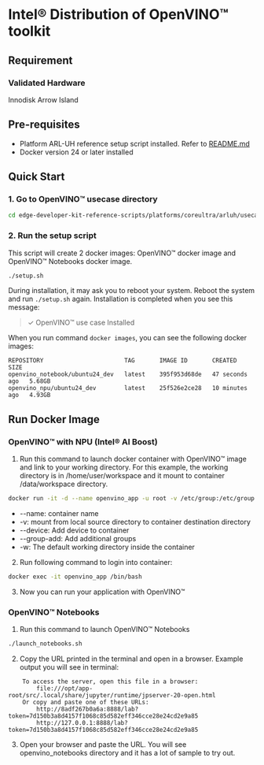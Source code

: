 # Intel® Distribution of OpenVINO™ toolkit

## Requirement
### Validated Hardware
Innodisk Arrow Island

## Pre-requisites
- Platform ARL-UH reference setup script installed. Refer to [README.md](../../README.md) 
- Docker version 24 or later installed

## Quick Start
### 1. Go to OpenVINO™ usecase directory
```bash
cd edge-developer-kit-reference-scripts/platforms/coreultra/arluh/usecases/openvino
```

### 2. Run the setup script
This script will create 2 docker images: OpenVINO™ docker image and OpenVINO™ Notebooks docker image.
```bash
./setup.sh
```
During installation, it may ask you to reboot your system. Reboot the system and run `./setup.sh` again. Installation is completed when you see this message:
> ✓ OpenVINO™ use case Installed

When you run command `docker images`, you can see the following docker images:
```
REPOSITORY                       TAG       IMAGE ID       CREATED          SIZE
openvino_notebook/ubuntu24_dev   latest    395f953d68de   47 seconds ago   5.68GB
openvino_npu/ubuntu24_dev        latest    25f526e2ce28   10 minutes ago   4.93GB

```

## Run Docker Image
### OpenVINO™ with NPU (Intel® AI Boost)
1. Run this command to launch docker container with OpenVINO™ image and link to your working directory. For this example, the working directory is in /home/user/workspace and it mount to container /data/workspace directory.

```bash
docker run -it -d --name openvino_app -u root -v /etc/group:/etc/group --device=/dev/dri --device=/dev/accel --group-add=$(stat -c "%g" /dev/dri/render* | head -n 1) -v /usr/bin:/usr/bin -v /home/user/workspace:/data/workspace -w /data/workspace openvino_npu/ubuntu24_dev:latest
```

- --name: container name
- -v: mount from local source directory to container destination directory
- --device: Add device to container
- --group-add: Add additional groups
- -w: The default working directory inside the container

2. Run following command to login into container:
```bash
docker exec -it openvino_app /bin/bash
```

3. Now you can run your application with OpenVINO™

### OpenVINO™ Notebooks
1. Run this command to launch OpenVINO™ Notebooks
```bash
./launch_notebooks.sh
```
2. Copy the URL printed in the terminal and open in a browser. Example output you will see in terminal:
```
    To access the server, open this file in a browser:
        file:///opt/app-root/src/.local/share/jupyter/runtime/jpserver-20-open.html
    Or copy and paste one of these URLs:
        http://8adf267b0a6a:8888/lab?token=7d150b3a8d4157f1068c85d582eff346cce28e24cd2e9a85
        http://127.0.0.1:8888/lab?token=7d150b3a8d4157f1068c85d582eff346cce28e24cd2e9a85
```
3. Open your browser and paste the URL. You will see openvino_notebooks directory and it has a lot of sample to try out.
